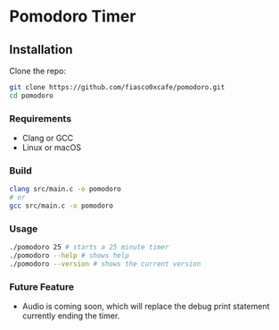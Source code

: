 # Pomodoro Timer

## Installation
Clone the repo:

```bash
git clone https://github.com/fiasco0xcafe/pomodoro.git
cd pomodoro
```

### Requirements

- Clang or GCC 
- Linux or macOS

### Build

```bash
clang src/main.c -o pomodoro
# or
gcc src/main.c -o pomodoro
```

### Usage

```bash
./pomodoro 25 # starts a 25 minute timer
./pomodoro --help # shows help
./pomodoro --version # shows the current version
```

### Future Feature

- Audio is coming soon, which will replace the debug print statement currently ending the timer.



